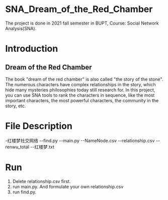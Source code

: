 # SNA_Dream_of_the_Red_Chamber
The project is done in 2021 fall semester in BUPT, Course: Social Network Analysis(SNA). 

# Introduction
## Dream of the Red Chamber
The book "dream of the red chamber" is also called "the story of the stone". The numerous characters have complex relationships in the story, which hide many mysteries philosophies today still research for.
In this project, you can use SNA tools to rank the characters in sequence, like the most important characters, the most powerful characters, the community in the story, etc.

# File Description

-红楼梦社交网络
--find.py
--main.py
--NameNode.csv
--relationship.csv
--renwu_total
--红楼梦.txt

# Run
1. Delete relationship.csv first. 
2. run main.py. And formulate your own relationship.csv 
3. run find.py. 

